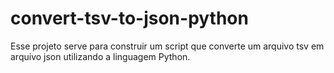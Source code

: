 # convert-tsv-to-json-python
Esse projeto serve para construir um script que converte um arquivo tsv em arquivo json utilizando a linguagem Python.
